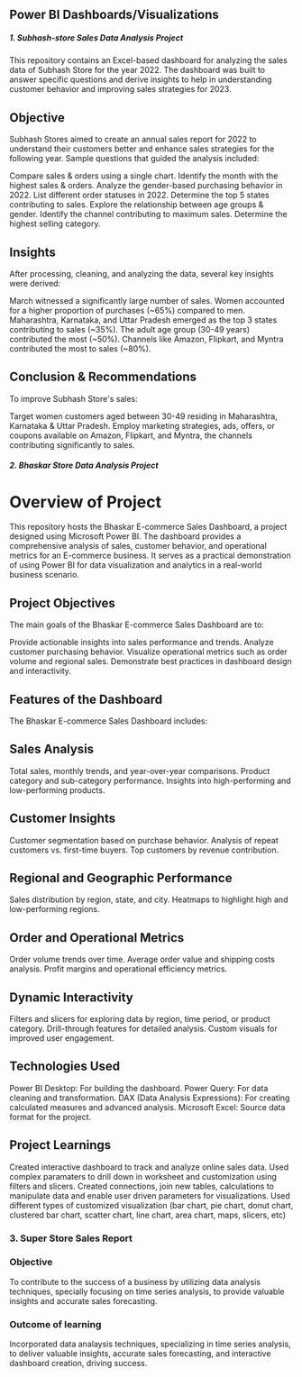 ## Power BI Dashboards/Visualizations

##### 1. Subhash-store Sales Data Analysis Project
This repository contains an Excel-based dashboard for analyzing the sales data of Subhash Store for the year 2022. The dashboard was built to answer specific questions and derive insights to help in understanding customer behavior and improving sales strategies for 2023.

## Objective
Subhash Stores aimed to create an annual sales report for 2022 to understand their customers better and enhance sales strategies for the following year. Sample questions that guided the analysis included:

Compare sales & orders using a single chart.
Identify the month with the highest sales & orders.
Analyze the gender-based purchasing behavior in 2022.
List different order statuses in 2022.
Determine the top 5 states contributing to sales.
Explore the relationship between age groups & gender.
Identify the channel contributing to maximum sales.
Determine the highest selling category.

## Insights

After processing, cleaning, and analyzing the data, several key insights were derived:

March witnessed a significantly large number of sales.
Women accounted for a higher proportion of purchases (~65%) compared to men.
Maharashtra, Karnataka, and Uttar Pradesh emerged as the top 3 states contributing to sales (~35%).
The adult age group (30-49 years) contributed the most (~50%).
Channels like Amazon, Flipkart, and Myntra contributed the most to sales (~80%).

## Conclusion & Recommendations

To improve Subhash Store's sales:

Target women customers aged between 30-49 residing in Maharashtra, Karnataka & Uttar Pradesh.
Employ marketing strategies, ads, offers, or coupons available on Amazon, Flipkart, and Myntra, the channels contributing significantly to sales.
               


##### 2. Bhaskar Store Data Analysis Project

# Overview of Project
This repository hosts the Bhaskar E-commerce Sales Dashboard, a project designed using Microsoft Power BI. The dashboard provides a comprehensive analysis of sales, customer behavior, and operational metrics for an E-commerce business. It serves as a practical demonstration of using Power BI for data visualization and analytics in a real-world business scenario. 


## Project Objectives
The main goals of the Bhaskar E-commerce Sales Dashboard are to:

Provide actionable insights into sales performance and trends.
Analyze customer purchasing behavior.
Visualize operational metrics such as order volume and regional sales.
Demonstrate best practices in dashboard design and interactivity.


## Features of the Dashboard
The Bhaskar E-commerce Sales Dashboard includes:

## Sales Analysis
Total sales, monthly trends, and year-over-year comparisons.
Product category and sub-category performance.
Insights into high-performing and low-performing products.

## Customer Insights
Customer segmentation based on purchase behavior.
Analysis of repeat customers vs. first-time buyers.
Top customers by revenue contribution.

## Regional and Geographic Performance
Sales distribution by region, state, and city.
Heatmaps to highlight high and low-performing regions.

## Order and Operational Metrics
Order volume trends over time.
Average order value and shipping costs analysis.
Profit margins and operational efficiency metrics.

## Dynamic Interactivity
Filters and slicers for exploring data by region, time period, or product category.
Drill-through features for detailed analysis.
Custom visuals for improved user engagement.

## Technologies Used
Power BI Desktop: For building the dashboard.
Power Query: For data cleaning and transformation.
DAX (Data Analysis Expressions): For creating calculated measures and advanced analysis.
Microsoft Excel: Source data format for the project.

## Project Learnings
Created interactive dashboard to track and analyze online sales  data.
Used complex paramaters to drill down in worksheet and customization using filters and slicers.
Created connections, join new tables, calculations to manipulate data and enable user driven parameters for visualizations.
Used different types of customized visualization (bar chart, pie chart, donut chart, clustered bar chart, scatter chart, line chart, area chart, maps, slicers, etc)



### 3. Super Store Sales Report 

### Objective
To contribute to the success of a business by utilizing data analysis techniques, specially focusing on time series analysis, to provide valuable insights and accurate sales forecasting.

### Outcome of learning
Incorporated data analaysis techniques, specializing in time series analysis, to deliver valuable insights, accurate sales forecasting, and interactive dashboard creation, driving success.
   

